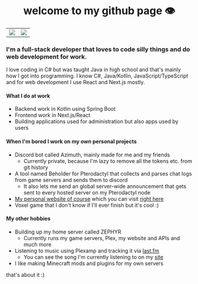 <h1 align="center">welcome to my github page 👁️</h1>
<table align="center">
	<tr>
		<td>
			<img src="https://github-readme-stats-ruddy-rho-61.vercel.app/api?username=antoninvf&count_private=true&theme=merko" />
		</td>
		<td>
			<img src="https://github-readme-stats-ruddy-rho-61.vercel.app/api/top-langs?username=antoninvf&count_private=true&layout=compact&theme=merko" />
		</td>
	</tr>
</table>

### I'm a full-stack developer that loves to code silly things and do web development for work. 

I love coding in C# but was taught Java in high school and that's mainly how I got into programming. I know C#, Java/Kotlin, JavaScript/TypeScript and for web development I use React and Next.js mostly.
#### What I do at work
- Backend work in Kotlin using Spring Boot
- Frontend work in Next.js/React
- Building applications used for administration but also apps used by users

#### When I'm bored I work on my own personal projects
- Discord bot called Azimuth, mainly made for me and my friends
  - Currently private, because I'm lazy to remove all the tokens etc. from git history
- A tool named Beholder for Pterodactyl that collects and parses chat logs from game servers and sends them to discord
  - It also lets me send an global server-wide announcement that gets sent to every hosted server on my Pterodactyl node
- [My personal website of course](https://github.com/antoninvf/flwn.dev) which you can visit [right here](https://flwn.dev)
- Voxel game that I don't know if I'll ever finish but it's cool :)
 
 #### My other hobbies
- Building up my home server called ZEPHYR
  - Currently runs my game servers, Plex, my website and APIs and much more
- Listening to music using Plexamp and tracking it via [last.fm](https://www.last.fm/user/flowyan)
  - You can see the song I'm currently listening to on my [site](https://flwn.dev)
- I like making Minecraft mods and plugins for my own servers

that's about it :) 
